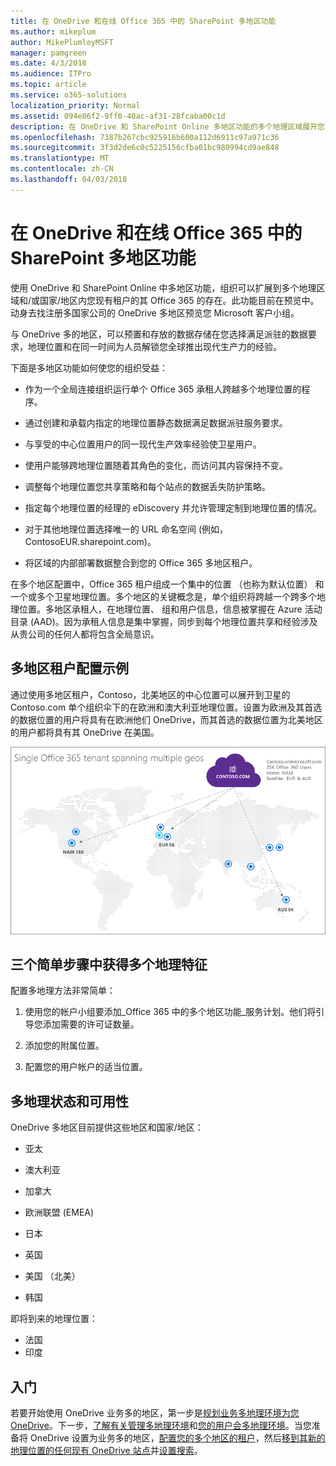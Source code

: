 ```yaml
---
title: 在 OneDrive 和在线 Office 365 中的 SharePoint 多地区功能
ms.author: mikeplum
author: MikePlumleyMSFT
manager: pamgreen
ms.date: 4/3/2018
ms.audience: ITPro
ms.topic: article
ms.service: o365-solutions
localization_priority: Normal
ms.assetid: 094e86f2-9ff0-40ac-af31-28fcaba00c1d
description: 在 OneDrive 和 SharePoint Online 多地区功能的多个地理区域展开您 Office 365 的状态。
ms.openlocfilehash: 7387b267cbc925916b600a112d6911c97a971c36
ms.sourcegitcommit: 3f3d2de6c0c5225156cfba01bc980994cd9ae848
ms.translationtype: MT
ms.contentlocale: zh-CN
ms.lasthandoff: 04/03/2018
---
```

# <a name="multi-geo-capabilities-in-onedrive-and-sharepoint-online-in-office-365"></a>在 OneDrive 和在线 Office 365 中的 SharePoint 多地区功能

使用 OneDrive 和 SharePoint Online 中多地区功能，组织可以扩展到多个地理区域和/或国家/地区内您现有租户的其 Office 365 的存在。此功能目前在预览中。动身去找注册多国家公司的 OneDrive 多地区预览您 Microsoft 客户小组。
  
与 OneDrive 多的地区，可以预置和存放的数据存储在您选择满足派驻的数据要求，地理位置和在同一时间为人员解锁您全球推出现代生产力的经验。
  
下面是多地区功能如何使您的组织受益：
  
- 作为一个全局连接组织运行单个 Office 365 承租人跨越多个地理位置的程序。
    
- 通过创建和承载内指定的地理位置静态数据满足数据派驻服务要求。
    
- 与享受的中心位置用户的同一现代生产效率经验使卫星用户。
    
- 使用户能够跨地理位置随着其角色的变化，而访问其内容保持不变。
    
- 调整每个地理位置您共享策略和每个站点的数据丢失防护策略。
    
- 指定每个地理位置的经理的 eDiscovery 并允许管理定制到地理位置的情况。
    
- 对于其他地理位置选择唯一的 URL 命名空间 (例如，ContosoEUR.sharepoint.com)。
    
- 将区域的内部部署数据整合到您的 Office 365 多地区租户。
    
在多个地区配置中，Office 365 租户组成一个集中的位置 （也称为默认位置） 和一个或多个卫星地理位置。多个地区的关键概念是，单个组织将跨越一个跨多个地理位置。多地区承租人，在地理位置、 组和用户信息，信息被掌握在 Azure 活动目录 (AAD)。因为承租人信息是集中掌握，同步到每个地理位置共享和经验涉及从贵公司的任何人都将包含全局意识。
  
## <a name="sample-multi-geo-tenant-configuration"></a>多地区租户配置示例

通过使用多地区租户，Contoso，北美地区的中心位置可以展开到卫星的 Contoso.com 单个组织伞下的在欧洲和澳大利亚地理位置。设置为欧洲及其首选的数据位置的用户将具有在欧洲他们 OneDrive，而其首选的数据位置为北美地区的用户都将具有其 OneDrive 在美国。
  
![世界，显示了 Contoso 的地理位置和其他可用的地理位置地图](images/df317ccc-2e53-411d-9211-a5aee63ca1e5.png)
  
## <a name="get-multi-geo-features-in-three-simple-steps"></a>三个简单步骤中获得多个地理特征

配置多地理方法非常简单：
  
1. 使用您的帐户小组要添加_Office 365 中的多个地区功能_服务计划。他们将引导您添加需要的许可证数量。
    
2. 添加您的附属位置。
    
3. 配置您的用户帐户的适当位置。
    
## <a name="multi-geo-status-and-availability"></a>多地理状态和可用性

OneDrive 多地区目前提供这些地区和国家/地区：
  
- 亚太
    
- 澳大利亚
    
- 加拿大
    
- 欧洲联盟 (EMEA)
    
- 日本
    
- 英国
    
- 美国 （北美）
    
- 韩国
      
即将到来的地理位置：
  
- 法国
- 印度
    
## <a name="getting-started"></a>入门

若要开始使用 OneDrive 业务多的地区，第一步是[规划业务多地理环境为您 OneDrive](plan-for-multi-geo.md)。下一步，[了解有关管理多地理环境](administering-a-multi-geo-environment.md)和[您的用户会多地理环境](multi-geo-user-experience.md)。当您准备将 OneDrive 设置为业务多的地区，[配置您的多个地区的租户](multi-geo-tenant-configuration.md)，然后[移到其新的地理位置的任何现有 OneDrive 站点](move-onedrive-between-geo-locations.md)并[设置搜索](configure-search-for-multi-geo.md)。
